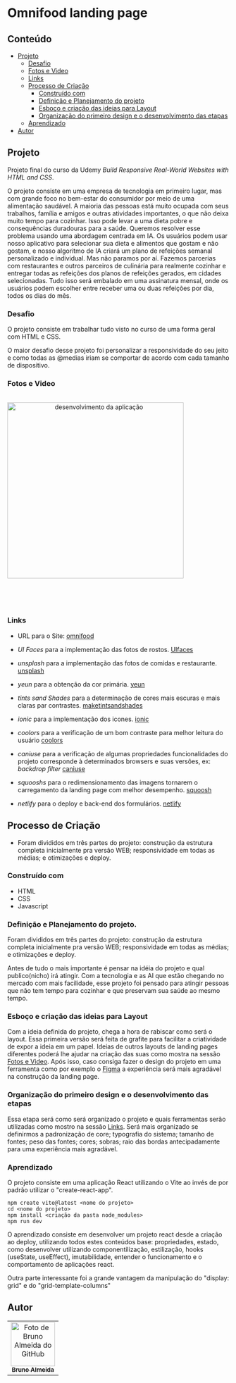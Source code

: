 # Omnifood landing page

## Conteúdo

- [Projeto](#projeto)
  - [Desafio](#desafio)
  - [Fotos e Video](#fotos-e-video)
  - [Links](#links)
  - [Processo de Criação](#processo-de-criação)
    - [Construído com](#construído-com)
    - [Definição e Planejamento do projeto](#definição-e-Planejamento-do-projeto)
    - [Esboço e criação das ideias para Layout](#esboço-e-criação-das-ideias-para-layout)
    - [Organização do primeiro design e o desenvolvimento das etapas](#organização-do-primeiro-design-e-o-desenvolvimento-das-etapas)
  - [Aprendizado](#aprendizado)
- [Autor](#autor)

## Projeto

Projeto final do curso da Udemy _Build Responsive Real-World Websites with HTML and CSS_.

O projeto consiste em uma empresa de tecnologia em primeiro lugar, mas com grande foco no bem-estar do consumidor por meio de uma alimentação saudável. A maioria das pessoas está muito ocupada com seus trabalhos, família e amigos e outras atividades importantes, o que não deixa muito tempo para cozinhar. Isso pode levar a uma dieta pobre e consequências duradouras para a saúde. Queremos resolver esse problema usando uma abordagem centrada em IA. Os usuários podem usar nosso aplicativo para selecionar sua dieta e alimentos que gostam e não gostam, e nosso algoritmo de IA criará um plano de refeições semanal personalizado e individual. Mas não paramos por aí. Fazemos parcerias com restaurantes e outros parceiros de culinária para realmente cozinhar e entregar todas as refeições dos planos de refeições gerados, em cidades selecionadas. Tudo isso será embalado em uma assinatura mensal, onde os usuários podem escolher entre receber uma ou duas refeições por dia, todos os dias do mês.

### Desafio

O projeto consiste em trabalhar tudo visto no curso de uma forma geral com HTML e CSS.

O maior desafio desse projeto foi personalizar a responsividade do seu jeito e como todas as @medias iriam se comportar de acordo com cada tamanho
de dispositivo.

### Fotos e Video

<div style="display: inline-block"  align="center"><br>
   <!-- <img height="150em" src="./src/assets/rosto.png" align="center" alt="Capa do projeto" > <br><br><br> -->
   <img height="400em" src="./src/assets/lista-de-presença.gif" align="center" alt="desenvolvimento da aplicação" >
  
  <br><br>
</div>

### Links

- URL para o Site: [omnifood](https://omnifood-bruno-almeida.netlify.app/)

- _UI Faces_ para a implementação das fotos de rostos.
  [UIfaces](https://www.uifaces.co/browse-avatars/)

- _unsplash_ para a implementação das fotos de comidas e restaurante.
  [unsplash](https://unsplash.com/)

- _yeun_ para a obtenção da cor primária.
  [yeun](https://yeun.github.io/open-color/)

- _tints sand Shades_ para a determinação de cores mais escuras e mais claras par contrastes.
  [maketintsandshades](https://maketintsandshades.com/#e67e22)

- _ionic_ para a implementação dos icones.
  [ionic](https://ionic.io/ionicons)

- _coolors_ para a verificação de um bom contraste para melhor leitura do usuário
  [coolors](https://coolors.co/contrast-checker/112a46-acc8e5)

- _caniuse_ para a verificação de algumas propriedades funcionalidades do projeto corresponde à determinados browsers e suas versões, ex: _backdrop filter_
  [caniuse](https://caniuse.com/?search=backdrop%20filter)

- _squooshs_ para o redimensionamento das imagens tornarem o carregamento da landing page com melhor desempenho.
  [squoosh](https://squoosh.app/)

- _netlify_ para o deploy e back-end dos formulários.
  [netlify](https://www.netlify.com/)

## Processo de Criação

- Foram divididos em três partes do projeto: construção da estrutura completa inicialmente pra versão WEB; responsividade em todas as médias; e otimizações e deploy.

### Construído com

- HTML
- CSS
- Javascript

### Definição e Planejamento do projeto.

Foram divididos em três partes do projeto: construção da estrutura completa inicialmente pra versão WEB; responsividade em todas as médias; e otimizações e deploy.

Antes de tudo o mais importante é pensar na idéia do projeto e qual publico(nicho) irá atingir. Com a tecnologia e as AI que estão chegando no mercado com mais facilidade, esse projeto foi pensado para atingir pessoas que não tem tempo para cozinhar e que preservam sua saúde ao mesmo tempo.

### Esboço e criação das ideias para Layout

Com a ideia definida do projeto, chega a hora de rabiscar como será o layout. Essa primeira versão será feita de grafite para facilitar a criatividade de expor a ideia em um papel. Ideias de outros layouts de landing pages diferentes poderá lhe ajudar na criação das suas como mostra na sessão [Fotos e Video](#fotos-e-video). Após isso, caso consiga fazer o design do projeto em uma ferramenta como por exemplo o [Figma](https://www.figma.com/) a experiência será mais agradável na construção da landing page.

### Organização do primeiro design e o desenvolvimento das etapas

Essa etapa será como será organizado o projeto e quais ferramentas serão utilizadas como mostro na sessão [Links](#links). Será mais organizado se definirmos a padronização de core; typografia do sistema; tamanho de fontes; peso das fontes; cores; sobras; raio das bordas antecipadamente para uma experiência mais agradável.

### Aprendizado

O projeto consiste em uma aplicação React utilizando o Vite ao invés de por padrão utilizar o "create-react-app".

```
npm create vite@latest <nome do projeto>
cd <nome do projeto>
npm install <criação da pasta node_modules>
npm run dev
```

O aprendizado consiste em desenvolver um projeto react desde a criação ao deploy, utilizando todos estes conteúdos base: propriedades, estado, como desenvolver utilizando componentilização, estilização, hooks (useState, useEffect), imutabilidade, entender o funcionamento e o comportamento de aplicações react.

Outra parte interessante foi a grande vantagem da manipulação do "display: grid" e do "grid-template-columns"

## Autor

<table>
  <tr>
    <td align="center">
      <a href="https://www.linkedin.com/in/rafael99ldm/">
        <img src="https://github.com/BrunoGaruda.png" width="100px;" alt="Foto de Bruno Almeida do GitHub"/><br>
        <sub>
          <b>Bruno Almeida</b>
        </sub>
      </a>
    </td>
  </tr>
</table>
